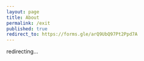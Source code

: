 ```yaml
---
layout: page
title: About
permalink: /exit
published: true
redirect_to: https://forms.gle/arQ9UbQ97Pt2Ppd7A
---
```


redirecting...
